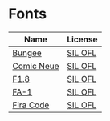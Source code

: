 Fonts
=====

| Name                     |  License           |
|--------------------------|--------------------|
| [Bungee][BUNGEE]         | [SIL OFL][SIL_OFL] |
| [Comic Neue][COMIC_NEUE] | [SIL OFL][SIL_OFL] |
| [F1.8][F1_8]             | [SIL OFL][SIL_OFL] |
| [FA-1][FA_1]             | [SIL OFL][SIL_OFL] |
| [Fira Code][FIRA_CODE]   | [SIL OFL][SIL_OFL] |

[BUNGEE]: https://djr.com/bungee/
[CC0]: https://creativecommons.org/publicdomain/zero/1.0/
[COMIC_NEUE]: https://web.archive.org/web/20240301000000*/https://comicneue.com/
[F1_8]: https://dotcolon.net/fonts/f1_8/
[FA_1]: https://dotcolon.net/fonts/fa_1/
[FIRA_CODE]: https://github.com/tonsky/FiraCode
[SIL_OFL]: https://openfontlicense.org/
